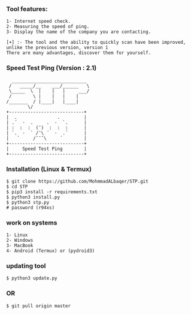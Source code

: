 ### Tool features:

```
1- Internet speed check.
2- Measuring the speed of ping.
3- Display the name of the company you are contacting.

[+] :- The tool and the ability to quickly scan have been improved, unlike the previous version, version 1
There are many advantages, discover them for yourself.
```






### Speed Test Ping (Version : 2.1)
```
  ____________________________ 
 /   _____/__    ___/______   \
 \_____  \  |    |   |     ___/
 /        \ |    |   |    |    
/_______  / |____|   |____|    
        \/                     
+----------------------------+
|  .               .         |
| .´  ·  .     .  ·  `.      |
| :  :  :  (¯)  :  :  :      |
| `.  ·  ` /¯\ ´  ·  .´      |
|   `     /¯¯¯\     ´        |
+----------------------------+
|     Speed Test Ping        |
+----------------------------+
```


### Installation (Linux & Termux)

```
$ git clone https://github.com/MohmmadALbaqer/STP.git
$ cd STP
$ pip3 install -r requirements.txt
$ python3 install.py
$ python3 stp.py
# password (r94xs)
```

### work on systems

```
1- Linux
2- Windows
3- MacBook
4- Android (Termux) or (pydroid3)
```

### updating tool

```
$ python3 update.py
```




### OR 

```
$ git pull origin master
```
